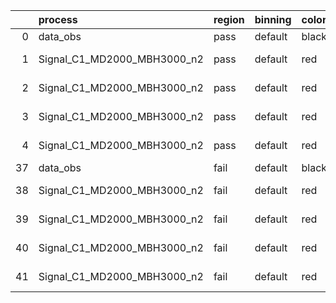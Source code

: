 |    | process                     | region   | binning   | color   | process_type   |   scale | variation   | source_filename                                                      | source_histname    | alias                       | title     |   combine_idx |     lnN |   shapes | syst_type   | direction   | variation_alias   |
|---:|:----------------------------|:---------|:----------|:--------|:---------------|--------:|:------------|:---------------------------------------------------------------------|:-------------------|:----------------------------|:----------|--------------:|--------:|---------:|:------------|:------------|:------------------|
|  0 | data_obs                    | pass     | default   | black   | DATA           |       1 | nominal     | ./histograms_for_2DAlphabet_v18//BH_Data.root                        | hpass              | Data                        | Data      |           nan | nan     |      nan | nan         | nan         | nan               |
|  1 | Signal_C1_MD2000_MBH3000_n2 | pass     | default   | red     | SIGNAL         |       1 | lumi        | ./histograms_for_2DAlphabet_v18//BH_Signal_C1_MD2000_MBH3000_n2.root | hpass              | Signal_C1_MD2000_MBH3000_n2 | BH signal |           nan |   1.016 |      nan | lnN         | nan         | nan               |
|  2 | Signal_C1_MD2000_MBH3000_n2 | pass     | default   | red     | SIGNAL         |       1 | SVM         | ./histograms_for_2DAlphabet_v18//BH_Signal_C1_MD2000_MBH3000_n2.root | hpass_SVMsyst_up   | Signal_C1_MD2000_MBH3000_n2 | BH signal |           nan | nan     |        1 | shapes      | Up          | SVMsyst           |
|  3 | Signal_C1_MD2000_MBH3000_n2 | pass     | default   | red     | SIGNAL         |       1 | SVM         | ./histograms_for_2DAlphabet_v18//BH_Signal_C1_MD2000_MBH3000_n2.root | hpass_SVMsyst_down | Signal_C1_MD2000_MBH3000_n2 | BH signal |           nan | nan     |        1 | shapes      | Down        | SVMsyst           |
|  4 | Signal_C1_MD2000_MBH3000_n2 | pass     | default   | red     | SIGNAL         |       1 | nominal     | ./histograms_for_2DAlphabet_v18//BH_Signal_C1_MD2000_MBH3000_n2.root | hpass              | Signal_C1_MD2000_MBH3000_n2 | BH signal |           nan | nan     |      nan | nan         | nan         | nan               |
| 37 | data_obs                    | fail     | default   | black   | DATA           |       1 | nominal     | ./histograms_for_2DAlphabet_v18//BH_Data.root                        | hfail              | Data                        | Data      |           nan | nan     |      nan | nan         | nan         | nan               |
| 38 | Signal_C1_MD2000_MBH3000_n2 | fail     | default   | red     | SIGNAL         |       1 | lumi        | ./histograms_for_2DAlphabet_v18//BH_Signal_C1_MD2000_MBH3000_n2.root | hfail              | Signal_C1_MD2000_MBH3000_n2 | BH signal |           nan |   1.016 |      nan | lnN         | nan         | nan               |
| 39 | Signal_C1_MD2000_MBH3000_n2 | fail     | default   | red     | SIGNAL         |       1 | SVM         | ./histograms_for_2DAlphabet_v18//BH_Signal_C1_MD2000_MBH3000_n2.root | hfail_SVMsyst_up   | Signal_C1_MD2000_MBH3000_n2 | BH signal |           nan | nan     |        1 | shapes      | Up          | SVMsyst           |
| 40 | Signal_C1_MD2000_MBH3000_n2 | fail     | default   | red     | SIGNAL         |       1 | SVM         | ./histograms_for_2DAlphabet_v18//BH_Signal_C1_MD2000_MBH3000_n2.root | hfail_SVMsyst_down | Signal_C1_MD2000_MBH3000_n2 | BH signal |           nan | nan     |        1 | shapes      | Down        | SVMsyst           |
| 41 | Signal_C1_MD2000_MBH3000_n2 | fail     | default   | red     | SIGNAL         |       1 | nominal     | ./histograms_for_2DAlphabet_v18//BH_Signal_C1_MD2000_MBH3000_n2.root | hfail              | Signal_C1_MD2000_MBH3000_n2 | BH signal |           nan | nan     |      nan | nan         | nan         | nan               |